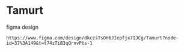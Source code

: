# Tamurt

figma design
```
https://www.figma.com/design/dkczsTsOH6JIepfjx7IJCg/Tamurt?node-id=37%3A149&t=t74zTiB3qQrnvPts-1
```